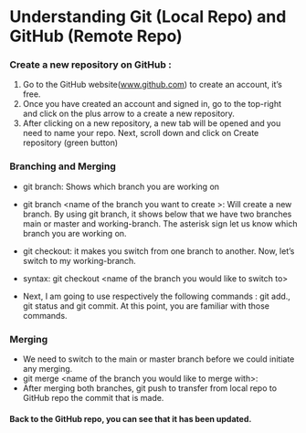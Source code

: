 # Understanding Git (Local Repo) and GitHub (Remote Repo)

### Create a new repository on GitHub :
1. Go to the GitHub website(www.github.com) to create an account, it’s free.
2. Once you have created an account and signed in, go to the top-right and click on the plus arrow to a create a new repository.
3. After clicking on a new repository, a new tab will be opened and you need to name your repo. Next, scroll down and click on Create repository (green button)

### Branching and Merging
- git branch: Shows which branch you are working on
- git branch \<name of the branch you want to create >: Will create a new branch.
By using git branch, it shows below that we have two branches main or master and working-branch. The asterisk sign let us know which branch you are working on.
- git checkout: it makes you switch from one branch to another. Now, let’s switch to my working-branch.
- syntax: git checkout \<name of the branch you would like to switch to>

- Next, I am going to use respectively the following commands : git add., git status and git commit. At this point, you are familiar with those commands.

### Merging
- We need to switch to the main or master branch before we could initiate any merging.
- git merge \<name of the branch you would like to merge with>:
- After merging both branches, git push to transfer from local repo to GitHub repo the commit that is made.

#### Back to the GitHub repo, you can see that it has been updated.
